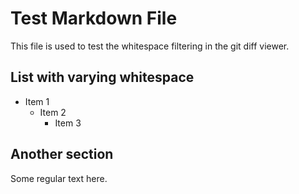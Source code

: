 # Test Markdown File

This file is used to test the whitespace filtering in the git diff viewer.

## List with varying whitespace

- Item 1
  - Item 2
    - Item 3

## Another section

Some regular text here.
